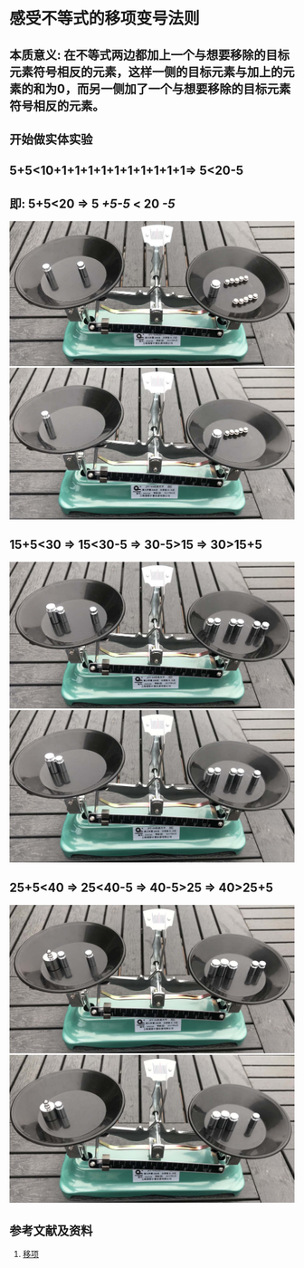 # 感受不等式的移项变号法则

## 本质意义: 在不等式两边都加上一个与想要移除的目标元素符号相反的元素，这样一侧的目标元素与加上的元素的和为0，而另一侧加了一个与想要移除的目标元素符号相反的元素。

## 开始做实体实验

## 5+5<10+1+1+1+1+1+1+1+1+1+1=> 5<20-5
## 即: 5+5<20 => 5 *+5-5* < 20 *-5* 

![](/images/数论/等式和不等式的基本性质和移项变号法则/感受不等式的移项变号法则/1a1.jpg)
![](/images/数论/等式和不等式的基本性质和移项变号法则/感受不等式的移项变号法则/1a2.jpg)

## 15+5<30 => 15<30-5 => 30-5>15 => 30>15+5

![](/images/数论/等式和不等式的基本性质和移项变号法则/感受不等式的移项变号法则/2a1.jpg)
![](/images/数论/等式和不等式的基本性质和移项变号法则/感受不等式的移项变号法则/2a2.jpg)

## 25+5<40 => 25<40-5 => 40-5>25 => 40>25+5

![](/images/数论/等式和不等式的基本性质和移项变号法则/感受不等式的移项变号法则/3a1.jpg)
![](/images/数论/等式和不等式的基本性质和移项变号法则/感受不等式的移项变号法则/3a2.jpg)

## 参考文献及资料

1. [移项](https://baike.baidu.com/item/%E7%A7%BB%E9%A1%B9/9973468)  

